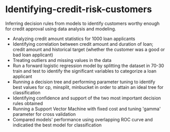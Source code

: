 # Identifying-credit-risk-customers
Inferring decision rules from models to identify customers worthy enough for credit approval using data analysis and modeling. 

- Analyzing credit amount statistics for 1000 loan applicants 
- Identifying correlation between credit amount and duration of loan; credit amount and historical target (whether the customer was a good or bad loan applicant)
- Treating outliers and missing values in the data
- Run a forward logistic regression model by splitting the dataset in 70-30 train and test to identify the significant variables to categorize a loan applicant
- Running a decision tree and performing parameter tuning to identify best values for cp, minsplit, minbucket in order to attain an ideal tree for classification
- Identifying confidence and support of the two most important decision rules obtained
- Running a Support Vector Machine with fixed cost and tuning 'gamma' parameter for cross validation
- Compared models' performance using overlapping ROC curve and indicatied the best model for classification

